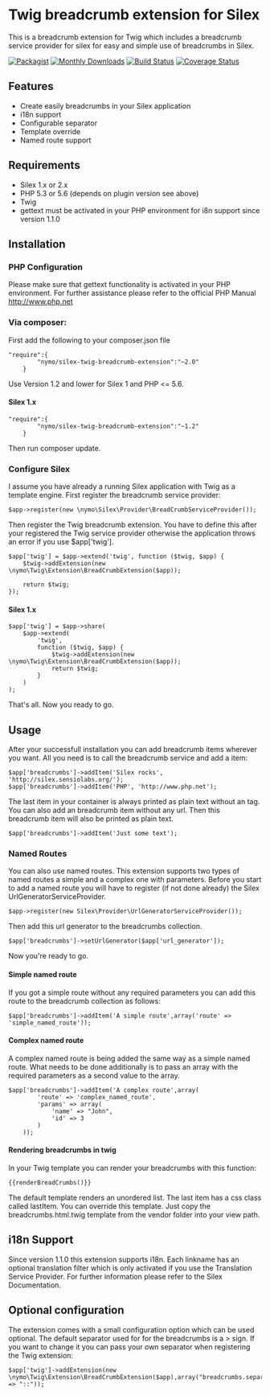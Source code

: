 # Twig breadcrumb extension for Silex
This is a breadcrumb extension for Twig which includes a breadcrumb service provider for silex for easy and simple use
of breadcrumbs in Silex.

[![Packagist](https://img.shields.io/packagist/v/nymo/silex-twig-breadcrumb-extension.svg)](https://packagist.org/packages/nymo/silex-twig-breadcrumb-extension)
[![Monthly Downloads](https://poser.pugx.org/nymo/silex-twig-breadcrumb-extension/d/monthly)](https://packagist.org/packages/nymo/silex-twig-breadcrumb-extension)
[![Build Status](https://travis-ci.org/nymo/silex-twig-breadcrumb-extension.svg?branch=master)](https://travis-ci.org/nymo/silex-twig-breadcrumb-extension)
[![Coverage Status](https://coveralls.io/repos/github/nymo/silex-twig-breadcrumb-extension/badge.svg)](https://coveralls.io/github/nymo/silex-twig-breadcrumb-extension)

## Features
- Create easily breadcrumbs in your Silex application
- i18n support
- Configurable separator
- Template override
- Named route support

## Requirements
- Silex 1.x or 2.x
- PHP 5.3 or 5.6 (depends on plugin version see above)
- Twig
- gettext must be activated in your PHP environment for i8n support since version 1.1.0


## Installation

### PHP Configuration
Please make sure that gettext functionality is activated in your PHP environment. For further assistance please refer
to the official PHP Manual http://www.php.net

### Via composer:
First add the following to your composer.json file
```
"require":{
        "nymo/silex-twig-breadcrumb-extension":"~2.0"
    }
```

Use Version 1.2 and lower for Silex 1 and PHP <= 5.6.

#### Silex 1.x
```
"require":{
        "nymo/silex-twig-breadcrumb-extension":"~1.2"
    }
```

Then run composer update.

### Configure Silex
I assume you have already a running Silex application with Twig as a template engine.
First register the breadcrumb service provider:
```
$app->register(new \nymo\Silex\Provider\BreadCrumbServiceProvider());
```
Then register the Twig breadcrumb extension. You have to define this after your registered the Twig service provider
otherwise the application throws an error if you use $app['twig'].

```
$app['twig'] = $app->extend('twig', function ($twig, $app) {
    $twig->addExtension(new \nymo\Twig\Extension\BreadCrumbExtension($app));

    return $twig;
});
```


#### Silex 1.x
```
$app['twig'] = $app->share(
    $app->extend(
        'twig',
        function ($twig, $app) {
            $twig->addExtension(new \nymo\Twig\Extension\BreadCrumbExtension($app));
            return $twig;
        }
    )
);
```

That's all. Now you ready to go.

## Usage
After your successfull installation you can add breadcrumb items wherever you want. All you need is to call the
breadcrumb service and add a item:

```
$app['breadcrumbs']->addItem('Silex rocks', 'http://silex.sensiolabs.org/');
$app['breadcrumbs']->addItem('PHP', 'http://www.php.net');
```
The last item in your container is always printed as plain text without an <a> tag.
You can also add an breadcrumb item without any url. Then this breadcrumb item will also be printed as plain text.

```
$app['breadcrumbs']->addItem('Just some text');
```

### Named Routes
You can also use named routes. This extension supports two types of named routes a simple and a complex one with parameters.
Before you start to add a named route you will have to register (if not done already) the Silex UrlGeneratorServiceProvider.

```
$app->register(new Silex\Provider\UrlGeneratorServiceProvider());
```

Then add this url generator to the breadcrumbs collection.
```
$app['breadcrumbs']->setUrlGenerator($app['url_generator']);
```
Now you're ready to go.

#### Simple named route
If you got a simple route without any required parameters you can add this route to the breadcrumb collection as follows:

```
$app['breadcrumbs']->addItem('A simple route',array('route' => 'simple_named_route'));
```
#### Complex named route
A complex named route is being added the same way as a simple named route. What needs to be done additionally is to pass
an array with the required parameters as a second value to the array.

```
$app['breadcrumbs']->addItem('A complex route',array(
        'route' => 'complex_named_route',
        'params' => array(
            'name' => "John",
            'id' => 3
        )
    ));
```

#### Rendering breadcrumbs in twig

In your Twig template you can render your breadcrumbs with this function:
```
{{renderBreadCrumbs()}}
```
The default template renders an unordered list. The last item has a css class called lastItem. You can override this
template. Just copy the breadcrumbs.html.twig template from the vendor folder into your view path.

## i18n Support
Since version 1.1.0 this extension supports i18n. Each linkname has an optional translation filter which is
only activated if you use the Translation Service Provider. For further information please refer to the
Silex Documentation.

## Optional configuration
The extension comes with a small configuration option which can be used optional. The default separator used for
for the breadcrumbs is a > sign.
If you want to change it you can pass your own separator when registering the Twig extension:

```
$app['twig']->addExtension(new \nymo\Twig\Extension\BreadCrumbExtension($app),array("breadcrumbs.separator" => "::"));
```
